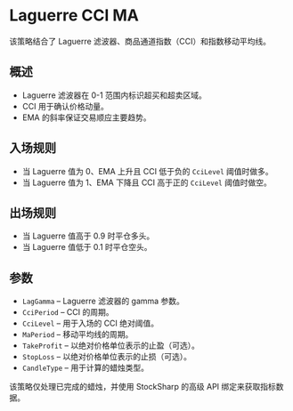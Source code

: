 # Laguerre CCI MA

该策略结合了 Laguerre 滤波器、商品通道指数（CCI）和指数移动平均线。

## 概述
- Laguerre 滤波器在 0-1 范围内标识超买和超卖区域。
- CCI 用于确认价格动量。
- EMA 的斜率保证交易顺应主要趋势。

## 入场规则
- 当 Laguerre 值为 0、EMA 上升且 CCI 低于负的 `CciLevel` 阈值时做多。
- 当 Laguerre 值为 1、EMA 下降且 CCI 高于正的 `CciLevel` 阈值时做空。

## 出场规则
- 当 Laguerre 值高于 0.9 时平仓多头。
- 当 Laguerre 值低于 0.1 时平仓空头。

## 参数
- `LagGamma` – Laguerre 滤波器的 gamma 参数。
- `CciPeriod` – CCI 的周期。
- `CciLevel` – 用于入场的 CCI 绝对阈值。
- `MaPeriod` – 移动平均线的周期。
- `TakeProfit` – 以绝对价格单位表示的止盈（可选）。
- `StopLoss` – 以绝对价格单位表示的止损（可选）。
- `CandleType` – 用于计算的蜡烛类型。

该策略仅处理已完成的蜡烛，并使用 StockSharp 的高级 API 绑定来获取指标数据。
